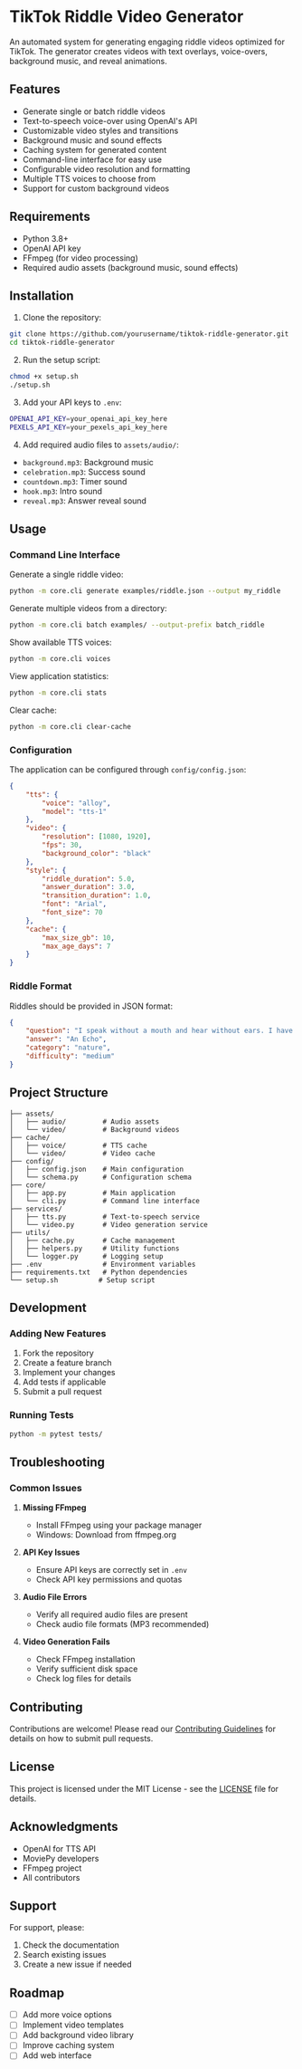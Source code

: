 # TikTok Riddle Video Generator

An automated system for generating engaging riddle videos optimized for TikTok. The generator creates videos with text overlays, voice-overs, background music, and reveal animations.

## Features

- Generate single or batch riddle videos
- Text-to-speech voice-over using OpenAI's API
- Customizable video styles and transitions
- Background music and sound effects
- Caching system for generated content
- Command-line interface for easy use
- Configurable video resolution and formatting
- Multiple TTS voices to choose from
- Support for custom background videos

## Requirements

- Python 3.8+
- OpenAI API key
- FFmpeg (for video processing)
- Required audio assets (background music, sound effects)

## Installation

1. Clone the repository:
```bash
git clone https://github.com/yourusername/tiktok-riddle-generator.git
cd tiktok-riddle-generator
```

2. Run the setup script:
```bash
chmod +x setup.sh
./setup.sh
```

3. Add your API keys to `.env`:
```bash
OPENAI_API_KEY=your_openai_api_key_here
PEXELS_API_KEY=your_pexels_api_key_here
```

4. Add required audio files to `assets/audio/`:
- `background.mp3`: Background music
- `celebration.mp3`: Success sound
- `countdown.mp3`: Timer sound
- `hook.mp3`: Intro sound
- `reveal.mp3`: Answer reveal sound

## Usage

### Command Line Interface

Generate a single riddle video:
```bash
python -m core.cli generate examples/riddle.json --output my_riddle
```

Generate multiple videos from a directory:
```bash
python -m core.cli batch examples/ --output-prefix batch_riddle
```

Show available TTS voices:
```bash
python -m core.cli voices
```

View application statistics:
```bash
python -m core.cli stats
```

Clear cache:
```bash
python -m core.cli clear-cache
```

### Configuration

The application can be configured through `config/config.json`:

```json
{
    "tts": {
        "voice": "alloy",
        "model": "tts-1"
    },
    "video": {
        "resolution": [1080, 1920],
        "fps": 30,
        "background_color": "black"
    },
    "style": {
        "riddle_duration": 5.0,
        "answer_duration": 3.0,
        "transition_duration": 1.0,
        "font": "Arial",
        "font_size": 70
    },
    "cache": {
        "max_size_gb": 10,
        "max_age_days": 7
    }
}
```

### Riddle Format

Riddles should be provided in JSON format:

```json
{
    "question": "I speak without a mouth and hear without ears. I have no body, but I come alive with wind. What am I?",
    "answer": "An Echo",
    "category": "nature",
    "difficulty": "medium"
}
```

## Project Structure

```
├── assets/
│   ├── audio/         # Audio assets
│   └── video/         # Background videos
├── cache/
│   ├── voice/         # TTS cache
│   └── video/         # Video cache
├── config/
│   ├── config.json    # Main configuration
│   └── schema.py      # Configuration schema
├── core/
│   ├── app.py         # Main application
│   └── cli.py         # Command line interface
├── services/
│   ├── tts.py         # Text-to-speech service
│   └── video.py       # Video generation service
├── utils/
│   ├── cache.py       # Cache management
│   ├── helpers.py     # Utility functions
│   └── logger.py      # Logging setup
├── .env               # Environment variables
├── requirements.txt   # Python dependencies
└── setup.sh          # Setup script
```

## Development

### Adding New Features

1. Fork the repository
2. Create a feature branch
3. Implement your changes
4. Add tests if applicable
5. Submit a pull request

### Running Tests

```bash
python -m pytest tests/
```

## Troubleshooting

### Common Issues

1. **Missing FFmpeg**
   - Install FFmpeg using your package manager
   - Windows: Download from ffmpeg.org

2. **API Key Issues**
   - Ensure API keys are correctly set in `.env`
   - Check API key permissions and quotas

3. **Audio File Errors**
   - Verify all required audio files are present
   - Check audio file formats (MP3 recommended)

4. **Video Generation Fails**
   - Check FFmpeg installation
   - Verify sufficient disk space
   - Check log files for details

## Contributing

Contributions are welcome! Please read our [Contributing Guidelines](CONTRIBUTING.md) for details on how to submit pull requests.

## License

This project is licensed under the MIT License - see the [LICENSE](LICENSE) file for details.

## Acknowledgments

- OpenAI for TTS API
- MoviePy developers
- FFmpeg project
- All contributors

## Support

For support, please:
1. Check the documentation
2. Search existing issues
3. Create a new issue if needed

## Roadmap

- [ ] Add more voice options
- [ ] Implement video templates
- [ ] Add background video library
- [ ] Improve caching system
- [ ] Add web interface 